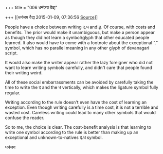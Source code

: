 +++
title = "006 धनंजय वैद्य"

+++
[[धनंजय वैद्य	2015-01-09, 07:36:56 [Source](https://groups.google.com/g/samskrita/c/zZKG2DkqXv4)]]



People have a choice between writing द्.ध and द्ध. Of course, with costs and benefits. The prior would make it unambiguous, but make a person appear as though they did not learn a symbol/glyph that other educated people learned. It also would have to come with a footnote about the exceptional "." symbol, which has no parallel meaning in any other glyph of devanagari script.  
  
It would also make the writer appear rather the lazy foreigner who did not want to learn writing symbols carefully, and didn't care that people found their writing weird.  
  
All of these social embarrassments can be avoided by carefully taking the time to write the द and the ध vertically, which makes the ligature symbol fully regular.  
  
Writing according to the rule doesn't even have the cost of learning an exception. Even though writing carefully is a time cost, it is not a terrible and wasted cost. Careless writing could lead to many other symbols that would confuse the reader.  
  
So to me, the choice is clear. The cost-benefit analysis is that learning to write one symbol according to the rule is better than making up an exceptional and unknown-to-natives द्.ध symbol.  
  
धनंजय

